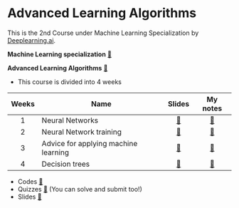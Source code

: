 # Advanced Learning Algorithms

This is the 2nd Course under Machine Learning Specialization by [Deeplearning.ai](https://www.deeplearning.ai/).

**Machine Learning specialization** [🔗](https://www.coursera.org/specializations/machine-learning-introduction)

**Advanced Learning Algorithms** [🔗](https://www.coursera.org/learn/advanced-learning-algorithms)

-   This course is divided into 4 weeks

| Weeks | Name                                 |                                     Slides                                     |                               My notes                               |
| :---: | ------------------------------------ | :----------------------------------------------------------------------------: | :------------------------------------------------------------------: |
|   1   | Neural Networks                      |              [🔗](./slides/Week%201%20-%20Neural%20Networks.pdf)               |              [🔗](./Week%201%20-%20Neural%20Networks/)               |
|   2   | Neural Network training              |         [🔗](./slides/Week%202%20-%20Neural%20Networks%20training.pdf)         |         [🔗](./Week%202%20-%20Neural%20Network%20Training/)          |
|   3   | Advice for applying machine learning | [🔗](./slides/Week%203%20-%20Advice%20for%20applying%20machine%20learning.pdf) | [🔗](./Week%203%20-%20Advice%20for%20applying%20machine%20learning/) |
|   4   | Decision trees                       |               [🔗](./slides/Week%204%20-%20Decision%20trees.pdf)               |               [🔗](./Week%204%20-%20Decision%20Trees/)               |

-   Codes [🔗](./codes/)
-   Quizzes [🔗](./quizzes/) (You can solve and submit too!)
-   Slides [🔗](./slides/)
